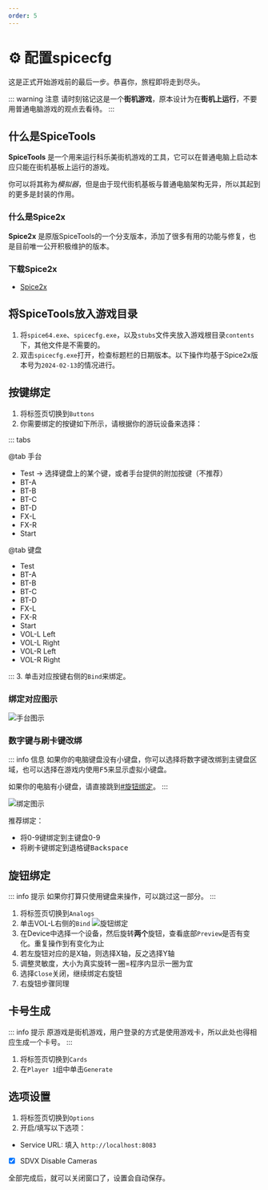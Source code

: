 ```yaml
---
order: 5
---
```


# :gear: 配置spicecfg

这是正式开始游戏前的最后一步。恭喜你，旅程即将走到尽头。

::: warning 注意
请时刻铭记这是一个**街机游戏**，原本设计为在**街机上运行**，不要用普通电脑游戏的观点去看待。
:::

## 什么是SpiceTools

**SpiceTools** 是一个用来运行科乐美街机游戏的工具，它可以在普通电脑上启动本应只能在街机基板上运行的游戏。

你可以将其称为*模拟器*，但是由于现代街机基板与普通电脑架构无异，所以其起到的更多是封装的作用。

### 什么是Spice2x

**Spice2x** 是原版SpiceTools的一个分支版本，添加了很多有用的功能与修复，也是目前唯一公开积极维护的版本。

### 下载Spice2x
+ [Spice2x](https://spice2x.github.io/)

## 将SpiceTools放入游戏目录

1. 将`spice64.exe`、`spicecfg.exe`，以及`stubs`文件夹放入游戏根目录`contents`下，其他文件是不需要的。
2. 双击`spicecfg.exe`打开，检查标题栏的日期版本。以下操作均基于Spice2x版本号为`2024-02-13`的情况进行。

## 按键绑定

1. 将标签页切换到`Buttons`
2. 你需要绑定的按键如下所示，请根据你的游玩设备来选择：

::: tabs

@tab 手台

+ Test → 选择键盘上的某个键，或者手台提供的附加按键（不推荐）
+ BT-A
+ BT-B
+ BT-C
+ BT-D
+ FX-L
+ FX-R
+ Start

@tab 键盘

+ Test
+ BT-A
+ BT-B
+ BT-C
+ BT-D
+ FX-L
+ FX-R
+ Start
+ VOL-L Left
+ VOL-L Right
+ VOL-R Left
+ VOL-R Right

:::
3. 单击对应按键右侧的`Bind`来绑定。

### 绑定对应图示
![手台图示](/assets/sample-controller.png)

### 数字键与刷卡键改绑

::: info 信息
如果你的电脑键盘没有小键盘，你可以选择将数字键改绑到主键盘区域，也可以选择在游戏内使用<kbd>F5</kbd>来显示虚拟小键盘。

如果你的电脑有小键盘，请直接跳到[#旋钮绑定](#旋钮绑定)。
:::

![绑定图示](/assets/spicecfg-2.png)

推荐绑定：
+ 将0-9键绑定到主键盘0-9
+ 将刷卡键绑定到退格键<kbd>Backspace</kbd>

## 旋钮绑定

::: info 提示
如果你打算只使用键盘来操作，可以跳过这一部分。
:::

1. 将标签页切换到`Analogs`
2. 单击VOL-L右侧的`Bind`
   ![旋钮绑定](/assets/spicecfg-1.jpg)
3. 在Device中选择一个设备，然后旋转**两个**旋钮，查看底部`Preview`是否有变化。重复操作到有变化为止
4. 若左旋钮对应的是X轴，则选择X轴，反之选择Y轴
5. 调整灵敏度，大小为真实旋转一圈=程序内显示一圈为宜
6. 选择`Close`关闭，继续绑定右旋钮
7. 右旋钮步骤同理

## 卡号生成

::: info 提示
原游戏是街机游戏，用户登录的方式是使用游戏卡，所以此处也得相应生成一个卡号。
:::

1. 将标签页切换到`Cards`
2. 在`Player 1`组中单击`Generate`

## 选项设置

1. 将标签页切换到`Options`
2. 开启/填写以下选项：

+ Service URL: 填入 `http://localhost:8083`
+ [x] SDVX Disable Cameras

全部完成后，就可以关闭窗口了，设置会自动保存。